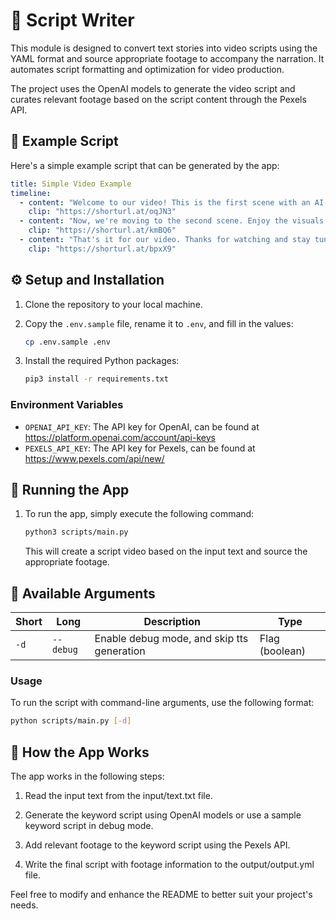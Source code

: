 # 🎥 Script Writer
This module is designed to convert text stories into video scripts using the YAML format and source appropriate footage to accompany the narration. It automates script formatting and optimization for video production.

The project uses the OpenAI models to generate the video script and curates relevant footage based on the script content through the Pexels API.

## 📜 Example Script
Here's a simple example script that can be generated by the app:

```yaml
title: Simple Video Example
timeline:
  - content: "Welcome to our video! This is the first scene with an AI-generated voice."
    clip: "https://shorturl.at/oqJN3"
  - content: "Now, we're moving to the second scene. Enjoy the visuals!"
    clip: "https://shorturl.at/kmBQ6"
  - content: "That's it for our video. Thanks for watching and stay tuned for more content!"
    clip: "https://shorturl.at/bpxX9"
```

## ⚙️ Setup and Installation

1. Clone the repository to your local machine.

2. Copy the `.env.sample` file, rename it to `.env`, and fill in the values:
	```bash
	cp .env.sample .env
	```

3. Install the required Python packages:
	```bash
	pip3 install -r requirements.txt
	```

### Environment Variables
- `OPENAI_API_KEY`: The API key for OpenAI, can be found at https://platform.openai.com/account/api-keys
- `PEXELS_API_KEY`: The API key for Pexels, can be found at https://www.pexels.com/api/new/

## 🚀 Running the App

1. To run the app, simply execute the following command:
	```bash
	python3 scripts/main.py
	```
	This will create a script video based on the input text and source the appropriate footage.

## 🔧 Available Arguments

| Short | Long      | Description                                | Type           |
|-------|-----------|--------------------------------------------|----------------|
| `-d`  | `--debug` | Enable debug mode, and skip tts generation | Flag (boolean) |

### Usage

To run the script with command-line arguments, use the following format:

```bash
python scripts/main.py [-d]
```

## 📖 How the App Works
The app works in the following steps:

1. Read the input text from the input/text.txt file.

2. Generate the keyword script using OpenAI models or use a sample keyword script in debug mode.

3. Add relevant footage to the keyword script using the Pexels API.

4. Write the final script with footage information to the output/output.yml file.


Feel free to modify and enhance the README to better suit your project's needs.